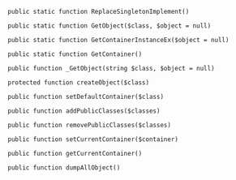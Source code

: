     public static function ReplaceSingletonImplement()

    public static function GetObject($class, $object = null)

    public static function GetContainerInstanceEx($object = null)

    public static function GetContainer()

    public function _GetObject(string $class, $object = null)

    protected function createObject($class)

    public function setDefaultContainer($class)

    public function addPublicClasses($classes)

    public function removePublicClasses($classes)

    public function setCurrentContainer($container)

    public function getCurrentContainer()

    public function dumpAllObject()

